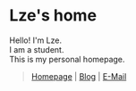 # Lze's home
Hello! I'm Lze.<br>
I am a student.<br>
This is my personal homepage.<br>
> [Homepage](https://lze.ink)
> |
 [Blog](https://blog.lze.ink)
> |
 [E-Mail](mailto:me@lze.ink)
<br>
